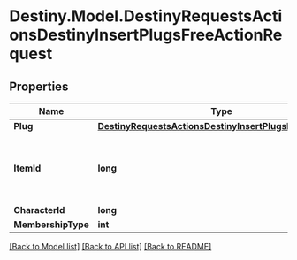 # Destiny.Model.DestinyRequestsActionsDestinyInsertPlugsFreeActionRequest

## Properties

Name | Type | Description | Notes
------------ | ------------- | ------------- | -------------
**Plug** | [**DestinyRequestsActionsDestinyInsertPlugsRequestEntry**](DestinyRequestsActionsDestinyInsertPlugsRequestEntry.md) |  | [optional] 
**ItemId** | **long** | The instance ID of the item for this action request. | [optional] 
**CharacterId** | **long** |  | [optional] 
**MembershipType** | **int** |  | [optional] 

[[Back to Model list]](../README.md#documentation-for-models) [[Back to API list]](../README.md#documentation-for-api-endpoints) [[Back to README]](../README.md)

